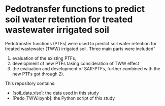 # Pedotransfer functions to predict soil water retention for treated wastewater irrigated soil
Pedotransfer functions (PTFs) were used to predict soil water retention for treated wastewater (TWW) irrigated soil. Three main parts were included"
1) evaluation of the existing PTFs,
2) development of new PTFs taking consideration of TWW effect
3) the evaluation and development of SAR-PTFs, further combined with the new PTFs got through 2).

This repository contains:

- [soil_data.xlsx]: the data used in this study
- [Pedo_TWW.ipynb]: the Python script of this study

